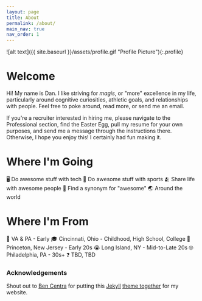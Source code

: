 ```yaml
---
layout: page
title: About
permalink: /about/
main_nav: true
nav_order: 1
---
```


![alt text]({{ site.baseurl }}/assets/profile.gif "Profile Picture"){:.profile}

# Welcome
Hi! My name is Dan. I like striving for _magis_, or "more" excellence in my life, particularly around cognitive curiosities, athletic goals, and relationships with people. Feel free to poke around, read more, or send me an email.

If you're a recruiter interested in hiring me, please navigate to the Professional section, find the Easter Egg, pull my resume for your own purposes, and send me a message through the instructions there. Otherwise, I hope you enjoy this! I certainly had fun making it.

# Where I'm Going
🖥️ Do awesome stuff with tech
🏃 Do awesome stuff with sports
🫂 Share life with awesome people
📖 Find a synonym for "awesome"
🌏 Around the world

# Where I'm From
👶 VA & PA - Early
🎓 Cincinnati, Ohio - Childhood, High School, College
🏐 Princeton, New Jersey - Early 20s
😭 Long Island, NY - Mid-to-Late 20s
🤓 Philadelphia, PA - 30s+
❓ TBD, TBD

### Acknowledgements
Shout out to [Ben Centra][bencentra] for putting this [Jekyll][jekyll] [theme together][centrarium] for my website.

[centrarium]: https://github.com/bencentra/centrarium
[bencentra]: http://bencentra.com
[jekyll]: https://github.com/jekyll/jekyll
